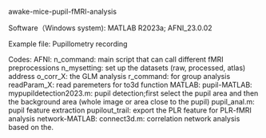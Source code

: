 awake-mice-pupil-fMRI-analysis

Software（Windows system): MATLAB R2023a; AFNI_23.0.02 

Example file:
Pupillometry recording

Codes:
AFNI: 
  n_command: main script that can call different fMRI preprocessions
  n_mysetting: set up the datasets (raw, processed, atlas) address
  o_corr_X: the GLM analysis 
  r_command: for group analysis
  readParam_X: read paremeters for to3d function
MATLAB: 
  pupil-MATLAB:
    mypupildetection2023.m: pupil detection;first select the pupil area and then the background area (whole image or area close to the pupil)
    pupil_anal.m: pupil feature extraction
    pupilout_trail: export the PLR feature for PLR-fMRI analysis 
  network-MATLAB:
    connect3d.m: correlation network analysis based on the.

